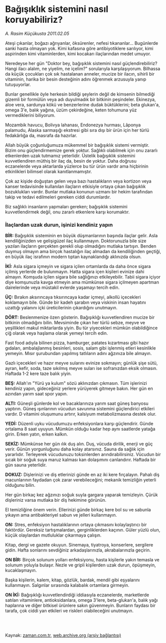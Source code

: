 # Bağışıklık sistemini nasıl koruyabiliriz?

*A. Rasim Küçükusta 2011.02.05*

<td class="columnist-detail">
<p>Ateşi çıkanlar, boğazı ağrıyanlar, öksürenler, nefesi tıkananlar... Bugünlerde sanki hasta olmayan yok. Kimi kafasına göre antibiyotiklere sarılıyor, kimi aspirinden kimi vitaminlerden, kimi kocakarı ilaçlarından medet umuyor.</p>
<p>
<div id="haberMetinDiv">
<p>Neredeyse her gün "Doktor bey, bağışıklık sistemini nasıl güçlendirebiliriz? Hangi ilacı alalım, ne yiyelim, ne içelim?" sorularıyla karşılaşıyorum. Bilhassa da küçük çocukları çok sık hastalanan anneler, mucize bir ilacın, sihirli bir vitaminin, harika bir besin desteğinin adını öğrenmek arzusuyla yanıp tutuşuyorlar.
<p>Bunlar genellikle öyle herkesin bildiği şeylerin değil de kimsenin bilmediği gizemli bir formülün veya adı duyulmadık bir bitkinin peşindeler. Ekinezya, aloe vera, sardunya kökü ve benzerlerine dudak büktüklerini; beta glukan'a, omega 3'e, balık yağına, üzüm çekirdeğine, keten tohumuna yüz vermediklerini biliyorum.
<p>Mozambik havucu, Bolivya lahanası, Endonezya hurması, Lâponya palamudu, Alaska sarmaşığı ekstresi gibi sıra dışı bir ürün için her türlü fedakârlığa da, masrafa da hazırlar.
<p>Allah büyük çoğunluğumuza mükemmel bir bağışıklık sistemi vermiştir. Bizim onu güçlendirmemize gerek yoktur. Sağlıklı olabilmek için onu zararlı etkenlerden uzak tutmamız yeterlidir. Üstelik bağışıklık sistemini kuvvetlendiren müthiş bir ilaç da, besin de yoktur. Daha doğrusu eczanelerde veya aktarlarda yüzlerce bu tür ürün vardır ama hiçbirinin etkinlikleri bilimsel olarak kanıtlanmamıştır.
<p>Çok az kişide doğuştan gelen veya bazı hastalıkların veya kortizon veya kanser tedavisinde kullanılan ilaçların etkisiyle ortaya çıkan bağışıklık bozuklukları vardır. Bunlar mutlaka konunun uzmanı bir hekim tarafından takip ve tedavi edilmeleri gereken ciddi durumlardır.
<p>Biz sağlıklı insanların yapmaları gereken; bağışıklık sistemini kuvvetlendirmek değil, onu zararlı etkenlere karşı korumaktır. 
<p><h3>İlaçlardan uzak durun, işinizi kendiniz yapın</h3>
<p><b>BİR:</b> Bağışıklık sisteminin en büyük düşmanlarının başında ilaçlar gelir. Asla kendiliğinizden ve gelişigüzel ilaç kullanmayın. Doktorunuzla bile size yazılan ilaçların gerçekten gerekli olup olmadığını mutlaka tartışın. Benden duymuş olmayın ama birçok hastalığın ilaç almadan da kendiliğinden geçtiği, en büyük ilaç israfının modern tıptan kaynaklandığı aklınızda olsun.
<p><b>İKİ:</b> Asla sigara içmeyin ve sigara içilen ortamlarda da daha önce sigara içilmiş yerlerde de bulunmayın. Hatta sigara içen kişileri evinize dahi almayın. Komşuda içilen sigara bile sağlığınızı etkileyebilir. Tabii sigara içiyor diye komşunuzla kavga etmeyin ama mümkünse sigara içilmeyen apartman dairelerinde veya müstakil evlerde yaşamayı tercih edin.
<p><b>ÜÇ:</b> Bırakın aksırıncaya tıksırıncaya kadar içmeyi, alkollü içecekleri koklamayın bile. Günde bir kadeh şarabın veya viskinin insan hayatını uzattığı yalanını içki üreticilerinin çıkardığını unutmayın.
<p><b>DÖRT:</b> Beslenmenize özen gösterin. Bağışıklığı kuvvetlendiren mucize bir bitkinin olmadığını bilin. Mevsiminde çıkan her türlü sebze, meyve ve yeşillikleri makul miktarlarda yiyin. Bu tür yiyecekleri mümkün olabildiğince çiğ olarak veya haşlama olarak yemeyi tercih edin.
<p>Fast food adıyla bilinen pizza, hamburger, patates kızartması gibi hazır gıdaları, ambalajlanmış besinleri, sosis, salam gibi işlenmiş etleri kesinlikle yemeyin. Mısır şurubundan yapılmış tatlıların adını ağzınıza bile almayın.
<p>Gazlı içecekleri ve hazır meyve sularını evinize sokmayın; günlük şişe sütü, ayran, kefir, soda, taze sıkılmış meyve suları ise sofranızdan eksik olmasın. Haftada 1-2 kere taze balık yiyin.
<p><b>BEŞ:</b> Allah'ın "Yürü ya kulum" sözü aklınızdan çıkmasın. Tüm işlerinizi kendiniz yapın, gideceğiniz yerlere yürüyerek gitmeye bakın. Her gün en azından yarım saat spor yapın.
<p><b>ALTI:</b> Güneşli günlerde kol ve bacaklarınıza yarım saat güneş banyosu yaptırın. Güneş ışınlarının vücudun savunma sistemini güçlendirici etkileri vardır. D vitamini oluşumunu artırır, kalsiyum metabolizmasına destek olur.
<p><b>YEDİ:</b> Düzenli uyku vücudumuzu enfeksiyonlara karşı güçlendirir. Günde ortalama 8 saat uyuyun. Mümkün olduğu kadar hep aynı saatlerde yatağa girin. Erken yatın, erken kalkın.
<p><b>SEKİZ: </b>Mümkünse her gün ılık duş alın. Duş, vücuda dirilik, enerji ve güç verir. Günün yorgunluğunu daha kolay atarsınız. Sauna da sağlık için yararlıdır. Terleyerek vücudunuzu toksinlerden arındırabilirsiniz. Vücudun bir sıcak bir soğuk suya maruz kalması kan dolaşımını canlandırır. Haftada bir gün sauna yeterlidir.
<p><b>DOKUZ:</b> Dişlerinizi ve diş etlerinizi günde en az iki kere fırçalayın. Pahalı diş macunlarının faydadan çok zarar verebileceğini; mekanik temizliğin yeterli olduğunu bilin.
<p>Her gün birkaç kez ağzınızı soğuk suyla gargara yaparak temizleyin. Çürük dişleriniz varsa mutlaka bir diş hekimine görünün.
<p>El temizliğine önem verin. Ellerinizi günde birkaç kere bol su ve sabunla yıkayın ama antibakteriyel sabun ve jelleri kullanmayın.
<p><b>ON:</b> Stres, enfeksiyon hastalıklarının ortaya çıkmasını kolaylaştırıcı bir faktördür. Gereksiz tartışmalardan, gerginliklerden kaçının. Güler yüzlü olun, küçük olaylardan mutluluklar çıkarmaya çalışın.
<p>Kitap, dergi ve gazete okuyun. Sinemaya, tiyatroya, konserlere, sergilere gidin. Hafta sonlarını sevdiğiniz arkadaşlarınızla, akrabalarınızla geçirin.
<p><b>ON BİR:</b> Birçok solunum yolları enfeksiyonu, hasta kişilerle yakın temasla ve solunum yoluyla bulaşır. Nezle ve gripli kişilerden uzak durun, öpüşmeyin, kucaklaşmayın.
<p>Başka kişilerin, kalem, kitap, gözlük, bardak, mendil gibi eşyalarını kullanmayın. Salgınlar sırasında kalabalık ortamlara girmeyin.
<p><b>ON İKİ:</b> Bağışıklığı kuvvetlendirdiği iddiasıyla eczanelerde, marketlerde satılan vitaminlere, antioksidanlara, omega 3'lere, beta-glukan'a, balık yağı haplarına ve diğer bitkisel ürünlere sakın güvenmeyin. Bunların faydası bir tarafa, çok ciddi yan etkileri ve riskleri olabileceğini unutmayın. </p></p></p></p></p></p></p></p></p></p></p></p></p></p></p></p></p></p></p></p></p></p></p></p></p></div>
</p>


<p><br>
		 </br></p></td>

Kaynak: [zaman.com.tr](http://zaman.com.tr/yazar.do?yazino=1089021), [web.archive.org (arşiv bağlantısı)](http://web.archive.org/web/20110312035746/http://www.zaman.com.tr:80/yazar.do?yazino=1089021)
